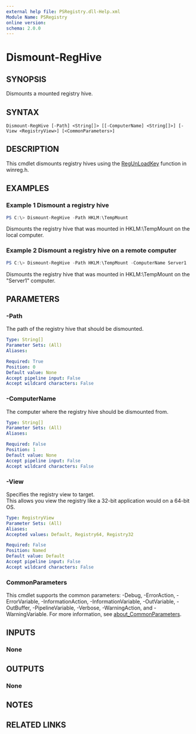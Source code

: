 ```yaml
---
external help file: PSRegistry.dll-Help.xml
Module Name: PSRegistry
online version:
schema: 2.0.0
---
```


# Dismount-RegHive

## SYNOPSIS
Dismounts a mounted registry hive.

## SYNTAX

```
Dismount-RegHive [-Path] <String[]> [[-ComputerName] <String[]>] [-View <RegistryView>] [<CommonParameters>]
```

## DESCRIPTION
This cmdlet dismounts registry hives using the [RegUnLoadKey](https://docs.microsoft.com/en-us/windows/win32/api/winreg/nf-winreg-regunloadkeya) function in winreg.h.

## EXAMPLES

### Example 1 Dismount a registry hive
```powershell
PS C:\> Dismount-RegHive -Path HKLM:\TempMount
```

Dismounts the registry hive that was mounted in HKLM:\TempMount on the local computer.

### Example 2 Dismount a registry hive on a remote computer
```powershell
PS C:\> Dismount-RegHive -Path HKLM:\TempMount -ComputerName Server1
```

Dismounts the registry hive that was mounted in HKLM:\TempMount on the "Server1" computer.

## PARAMETERS

### -Path
The path of the registry hive that should be dismounted.

```yaml
Type: String[]
Parameter Sets: (All)
Aliases:

Required: True
Position: 0
Default value: None
Accept pipeline input: False
Accept wildcard characters: False
```

### -ComputerName
The computer where the registry hive should be dismounted from.

```yaml
Type: String[]
Parameter Sets: (All)
Aliases:

Required: False
Position: 1
Default value: None
Accept pipeline input: False
Accept wildcard characters: False
```


### -View
Specifies the registry view to target.  
This allows you view the registry like a 32-bit application would on a 64-bit OS.

```yaml
Type: RegistryView
Parameter Sets: (All)
Aliases:
Accepted values: Default, Registry64, Registry32

Required: False
Position: Named
Default value: Default
Accept pipeline input: False
Accept wildcard characters: False
```

### CommonParameters
This cmdlet supports the common parameters: -Debug, -ErrorAction, -ErrorVariable, -InformationAction, -InformationVariable, -OutVariable, -OutBuffer, -PipelineVariable, -Verbose, -WarningAction, and -WarningVariable. For more information, see [about_CommonParameters](http://go.microsoft.com/fwlink/?LinkID=113216).

## INPUTS

### None

## OUTPUTS

### None
## NOTES

## RELATED LINKS
